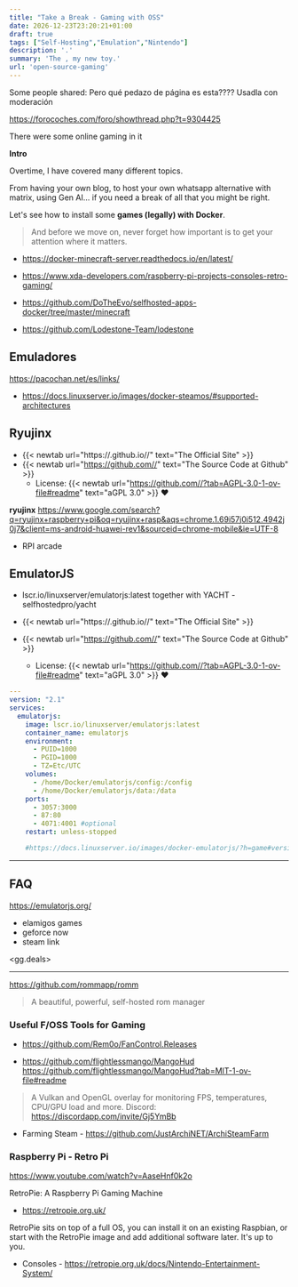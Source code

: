 ```yaml
---
title: "Take a Break - Gaming with OSS"
date: 2026-12-23T23:20:21+01:00
draft: true
tags: ["Self-Hosting","Emulation","Nintendo"]
description: '.'
summary: 'The , my new toy.'
url: 'open-source-gaming'
---
```


Some people shared: Pero qué pedazo de página es esta???? Usadla con moderación

https://forocoches.com/foro/showthread.php?t=9304425

There were some online gaming in it

**Intro**

Overtime, I have covered many different topics.

From having your own blog, to host your own whatsapp alternative with matrix, using Gen AI... if you need a break of all that you might be right.

Let's see how to install some **games (legally) with Docker**.

> And before we move on, never forget how important is to get your attention where it matters.

* https://docker-minecraft-server.readthedocs.io/en/latest/
* https://www.xda-developers.com/raspberry-pi-projects-consoles-retro-gaming/

* https://github.com/DoTheEvo/selfhosted-apps-docker/tree/master/minecraft
* https://github.com/Lodestone-Team/lodestone

## Emuladores

https://pacochan.net/es/links/


* <https://docs.linuxserver.io/images/docker-steamos/#supported-architectures>

## Ryujinx

* {{< newtab url="https://.github.io//" text="The  Official Site" >}}
* {{< newtab url="https://github.com//" text="The  Source Code at Github" >}}
    * License: {{< newtab url="https://github.com//?tab=AGPL-3.0-1-ov-file#readme" text="aGPL 3.0" >}} ❤️

**ryujinx** 
    <https://www.google.com/search?q=ryujinx+raspberry+pi&oq=ryujinx+rasp&aqs=chrome.1.69i57j0i512.4942j0j7&client=ms-android-huawei-rev1&sourceid=chrome-mobile&ie=UTF-8>

* RPI arcade

## EmulatorJS

* lscr.io/linuxserver/emulatorjs:latest
    together with YACHT - selfhostedpro/yacht

* {{< newtab url="https://.github.io//" text="The  Official Site" >}}
* {{< newtab url="https://github.com//" text="The  Source Code at Github" >}}
    * License: {{< newtab url="https://github.com//?tab=AGPL-3.0-1-ov-file#readme" text="aGPL 3.0" >}} ❤️

```yml
---
version: "2.1"
services:
  emulatorjs:
    image: lscr.io/linuxserver/emulatorjs:latest
    container_name: emulatorjs
    environment:
      - PUID=1000
      - PGID=1000
      - TZ=Etc/UTC
    volumes:
      - /home/Docker/emulatorjs/config:/config
      - /home/Docker/emulatorjs/data:/data
    ports:
      - 3057:3000
      - 87:80
      - 4071:4001 #optional
    restart: unless-stopped

    #https://docs.linuxserver.io/images/docker-emulatorjs/?h=game#versions
```

---


## FAQ

https://emulatorjs.org/

* elamigos games
* geforce now
* steam link

<gg.deals>

---




https://github.com/rommapp/romm

>  A beautiful, powerful, self-hosted rom manager 

### Useful F/OSS Tools for Gaming

* https://github.com/Rem0o/FanControl.Releases

* https://github.com/flightlessmango/MangoHud
https://github.com/flightlessmango/MangoHud?tab=MIT-1-ov-file#readme

> A Vulkan and OpenGL overlay for monitoring FPS, temperatures, CPU/GPU load and more. Discord: https://discordapp.com/invite/Gj5YmBb

* Farming Steam - https://github.com/JustArchiNET/ArchiSteamFarm

### Raspberry Pi - Retro Pi

https://www.youtube.com/watch?v=AaseHnf0k2o

RetroPie: A Raspberry Pi Gaming Machine


* https://retropie.org.uk/

RetroPie sits on top of a full OS, you can install it on an existing Raspbian, or start with the RetroPie image and add additional software later. It's up to you.

* Consoles - https://retropie.org.uk/docs/Nintendo-Entertainment-System/